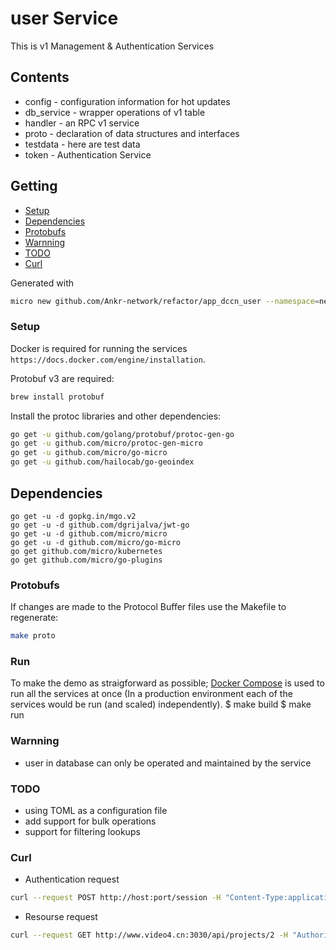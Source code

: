 # user Service

This is v1 Management & Authentication Services

## Contents

- config     - configuration information for hot updates
- db_service - wrapper operations of v1 table
- handler    - an RPC v1 service
- proto      - declaration of data structures and interfaces
- testdata   - here are test data
- token      - Authentication Service

## Getting

- [Setup](#setup)
- [Dependencies](#dependencies)
- [Protobufs](#protobufs)
- [Warnning](#warnning)
- [TODO](#todo)
- [Curl](#curl)

Generated with

```bash
micro new github.com/Ankr-network/refactor/app_dccn_user --namespace=network.ankr --alias=user --type=srv
```

### Setup

Docker is required for running the services `https://docs.docker.com/engine/installation`.

Protobuf v3 are required:

```bash
brew install protobuf
```

Install the protoc libraries and other dependencies:

```bash
go get -u github.com/golang/protobuf/protoc-gen-go
go get -u github.com/micro/protoc-gen-micro
go get -u github.com/micro/go-micro
go get -u github.com/hailocab/go-geoindex
```

## Dependencies

    go get -u -d gopkg.in/mgo.v2
    go get -u -d github.com/dgrijalva/jwt-go
    go get -u -d github.com/micro/micro
    go get -u -d github.com/micro/go-micro
    go get github.com/micro/kubernetes
    go get github.com/micro/go-plugins

### Protobufs

  If changes are made to the Protocol Buffer files use the Makefile to regenerate:

```bash
make proto
```

### Run

  To make the demo as straigforward as possible; [Docker Compose](https://docs.docker.com/compose/) is used to run all the services at once (In   a production environment each of the services would be run (and scaled) independently).
      $ make build
      $ make run

### Warnning

- user in database can only be operated and maintained by the service

### TODO

- using TOML as a configuration file
- add support for bulk operations
- support for filtering lookups

### Curl

- Authentication request

```bash
curl --request POST http://host:port/session -H "Content-Type:application/json" -d '{"username":"admin","password":"123"}'
```

- Resourse request

```bash
curl --request GET http://www.video4.cn:3030/api/projects/2 -H "Authorization:Bearer eyJ0eXAiOiJKV1QiLCJhbGciOiJIUzI1NiJ9.eyJpZCI6MSwidXNlcm5hbWUiOiJhZG1pbiJ9.d1bf66192c1bff9038bcd212ba05dfde55c40d4e2254dd99c9c7653dd27c39ba"
```